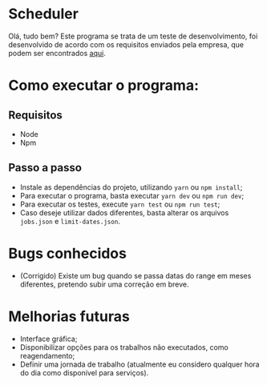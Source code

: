# Scheduler
Olá, tudo bem? Este programa se trata de um teste de desenvolvimento, foi desenvolvido de acordo com os requisitos enviados pela empresa, que podem ser encontrados [aqui](https://docs.google.com/document/d/16q9qQKL6U8TnfomRN7Kk2isJcpPoGGjeSlELlPmtU7s/edit?usp=sharing).

# Como executar o programa:
## Requisitos
- Node
- Npm

## Passo a passo
- Instale as dependências do projeto, utilizando `yarn` ou `npm install`;
- Para executar o programa, basta executar `yarn dev` ou `npm run dev`;
- Para executar os testes, execute `yarn test` ou `npm run test`;
- Caso deseje utilizar dados diferentes, basta alterar os arquivos `jobs.json` e `limit-dates.json`.

# Bugs conhecidos
- (Corrigido) Existe um bug quando se passa datas do range em meses diferentes, pretendo subir uma correção em breve.

# Melhorias futuras
- Interface gráfica;
- Disponibilizar opções para os trabalhos não executados, como reagendamento;
- Definir uma jornada de trabalho (atualmente eu considero qualquer hora do dia como disponível para serviços).